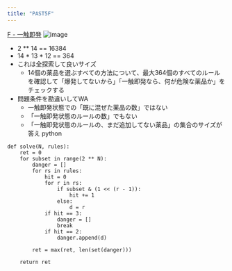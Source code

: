 ```yaml
---
title: "PAST5F"
---
```


[F - 一触即発](https://atcoder.jp/contests/past202012-open/tasks/past202012_f)
![image](https://gyazo.com/82689f73ea9cacb95a4584a9b4618956/thumb/1000)

- 2 ** 14 == 16384
- 14 * 13 * 12 == 364
- これは全探索して良いサイズ
    - 14個の薬品を選ぶすべての方法について、最大364個のすべてのルールを確認して「爆発してないから」「一触即発なら、何が危険な薬品か」をチェックする
- 問題条件を勘違いしてWA
    - 一触即発状態での「既に混ぜた薬品の数」ではない
    - 「一触即発状態のルールの数」でもない
    - 「一触即発状態のルールの、まだ追加してない薬品」の集合のサイズが答え
python

```
def solve(N, rules):
    ret = 0
    for subset in range(2 ** N):
        danger = []
        for rs in rules:
            hit = 0
            for r in rs:
                if subset & (1 << (r - 1)):
                    hit += 1
                else:
                    d = r
            if hit == 3:
                danger = []
                break
            if hit == 2:
                danger.append(d)

        ret = max(ret, len(set(danger)))

    return ret
```


